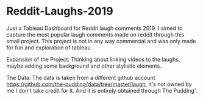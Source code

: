 # Reddit-Laughs-2019
Just a Tableau Dashboard for Reddit laugh comments 2019. 
I aimed to capture the most popular laugh comments made on reddit through this small project. 
This project is not in any way commercial and was only made for fun and exploration of tableau.

Expansion of the Project:
Thinking about linking videos to the laughs,
maybe adding some background and other stylistic elements.


The Data:
The data is taken from a different github account https://github.com/the-pudding/data/tree/master/laugh, it's not owned by me
I don't take credit for it. And it is entirely obtained through The Pudding'.
